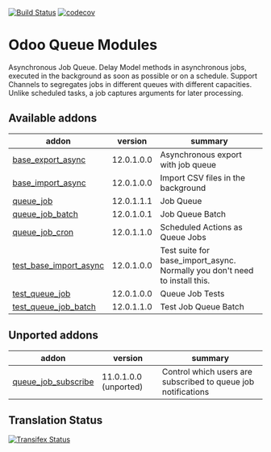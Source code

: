 [![Build Status](https://travis-ci.org/OCA/queue.svg?branch=12.0)](https://travis-ci.org/OCA/queue)
[![codecov](https://codecov.io/gh/OCA/queue/branch/12.0/graph/badge.svg)](https://codecov.io/gh/OCA/queue)


Odoo Queue Modules
==================

Asynchronous Job Queue. Delay Model methods in asynchronous jobs, executed in
the background as soon as possible or on a schedule.  Support Channels to
segregates jobs in different queues with different capacities. Unlike
scheduled tasks, a job captures arguments for later processing.


[//]: # (addons)

Available addons
----------------
addon | version | summary
--- | --- | ---
[base_export_async](base_export_async/) | 12.0.1.0.0 | Asynchronous export with job queue
[base_import_async](base_import_async/) | 12.0.1.0.0 | Import CSV files in the background
[queue_job](queue_job/) | 12.0.1.1.1 | Job Queue
[queue_job_batch](queue_job_batch/) | 12.0.1.0.1 | Job Queue Batch
[queue_job_cron](queue_job_cron/) | 12.0.1.1.0 | Scheduled Actions as Queue Jobs
[test_base_import_async](test_base_import_async/) | 12.0.1.0.0 | Test suite for base_import_async. Normally you don't need to install this.
[test_queue_job](test_queue_job/) | 12.0.1.0.0 | Queue Job Tests
[test_queue_job_batch](test_queue_job_batch/) | 12.0.1.1.0 | Test Job Queue Batch


Unported addons
---------------
addon | version | summary
--- | --- | ---
[queue_job_subscribe](queue_job_subscribe/) | 11.0.1.0.0 (unported) | Control which users are subscribed to queue job notifications

[//]: # (end addons)

Translation Status
------------------
[![Transifex Status](https://www.transifex.com/projects/p/OCA-queue-12-0/chart/image_png)](https://www.transifex.com/projects/p/OCA-queue-12-0)


